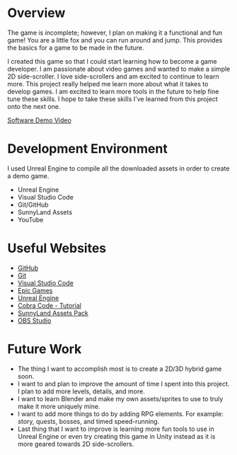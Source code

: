 # Overview

The game is incomplete; however, I plan on making it a functional and fun game! You are a little fox and you can run around and jump. This provides the basics for a game to be made in the future.

I created this game so that I could start learning how to become a game developer. I am passionate about video games and wanted to make a simple 2D side-scroller. I love side-scrollers and am excited to continue to learn more. This project really helped me learn more about what it takes to develop games. I am excited to learn more tools in the future to help fine tune these skills. I hope to take these skills I've learned from this project onto the next one.

[Software Demo Video](https://youtu.be/63eyW9eYudY)

# Development Environment

I used Unreal Engine to compile all the downloaded assets in order to create a demo game.

* Unreal Engine
* Visual Studio Code
* Git/GitHub
* SunnyLand Assets
* YouTube

# Useful Websites

* [GitHub](https://github.com)
* [Git](https://git-scm.com/downloads)
* [Visual Studio Code](https://code.visualstudio.com)
* [Epic Games](https://www.epicgames.com/site/en-US/home)
* [Unreal Engine](https://www.unrealengine.com/en-US)
* [Cobra Code - Tutorial](https://www.youtube.com/watch?v=g31NTpq9p-o&t=423s)
* [SunnyLand Assets Pack](https://ansimuz.itch.io/sunny-land-pixel-game-art)
* [OBS Studio](https://obsproject.com)

# Future Work

* The thing I want to accomplish most is to create a 2D/3D hybrid game soon.
* I want to and plan to improve the amount of time I spent into this project. I plan to add more levels, details, and more.
* I want to learn Blender and make my own assets/sprites to use to truly make it more uniquely mine.
* I want to add more things to do by adding RPG elements. For example: story, quests, bosses, and timed speed-running.
* Last thing that I want to improve is learning more fun tools to use in Unreal Engine or even try creating this game in Unity instead as it is more geared towards 2D side-scrollers.